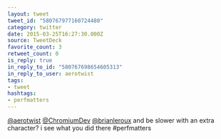 ```yaml
---
layout: tweet
tweet_id: "580767977160724480"
category: twitter
date: 2015-03-25T16:27:30.000Z
source: TweetDeck
favorite_count: 3
retweet_count: 0
is_reply: true
in_reply_to_id: "580767698654605313"
in_reply_to_user: aerotwist
tags:
- tweet
hashtags:
- perfmatters
---
```


[@aerotwist](https://twitter.com/@aerotwist) [@ChromiumDev](https://twitter.com/@ChromiumDev) [@brianleroux](https://twitter.com/@brianleroux) and be slower with an extra character? i see what you did there #perfmatters

